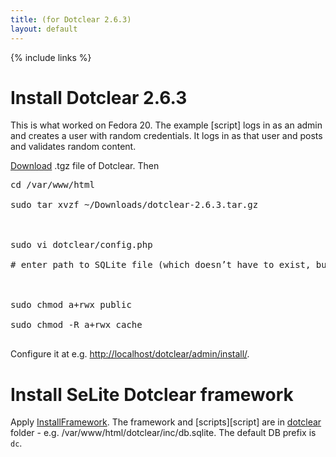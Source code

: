 ```yaml
---
title: (for Dotclear 2.6.3)
layout: default
---
```

{% include links %}

# Install Dotclear 2.6.3 #
This is what worked on Fedora 20. The example [script] logs in as an admin and creates a user with random credentials. It logs in as that user and posts and validates random content.

[Download](http://dotclear.org/download) .tgz file of Dotclear. Then
<pre>
cd /var/www/html<br>
sudo tar xvzf ~/Downloads/dotclear-2.6.3.tar.gz<br>
<br>
sudo vi dotclear/config.php<br>
# enter path to SQLite file (which doesn’t have to exist, but Apache must be able to create it and to write to it)<br>
<br>
sudo chmod a+rwx public<br>
sudo chmod -R a+rwx cache<br>
</pre>

Configure it at e.g. [http://localhost/dotclear/admin/install/](http://localhost/dotclear/admin/install/).

# Install SeLite Dotclear framework #
Apply [InstallFramework](InstallFramework). The framework and [scripts][script] are in [dotclear](https://code.google.com/p/selite/source/browse/dotclear) folder - e.g. /var/www/html/dotclear/inc/db.sqlite. The default DB prefix is `dc`.